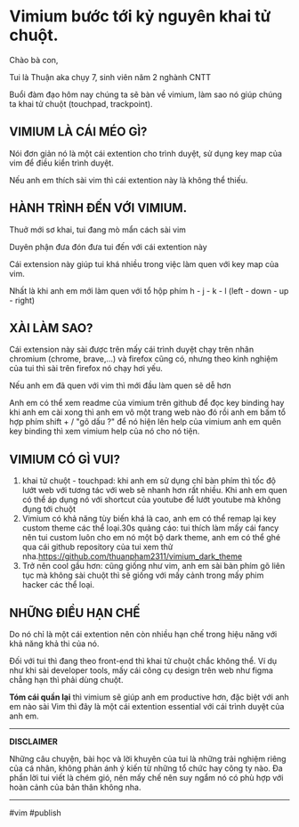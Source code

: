 # Vimium bước tới kỷ nguyên khai tử chuột.

Chào bà con,

Tui là Thuận aka chụy 7, sinh viên năm 2 nghành CNTT

Buổi đàm đạo hôm nay chúng ta sẽ bàn về vimium, làm sao nó giúp chúng ta khai tử chuột (touchpad, trackpoint).

## **VIMIUM LÀ CÁI MÉO GÌ?**

Nói đơn giản nó là một cái extention cho trình duyệt, sử dụng key map của vim để điều kiển trình duyệt.

Nếu anh em thích sài vim thì cái extention này là không thể thiếu.

## **HÀNH TRÌNH ĐẾN VỚI VIMIUM.**

Thuở mới sơ khai, tui đang mò mẩn cách sài vim

Duyên phận đưa đón đưa tui đến với cái extention này

Cái extension này giúp tui khá nhiều trong việc làm quen với key map của vim.

Nhất là khi anh em mới làm quen với tổ hộp phím h - j - k - l (left - down - up - right)

## **XÀI LÀM SAO?**

Cái extension này sài được trên mấy cái trình duyệt chạy trên nhân chromium (chrome, brave,...) và firefox cũng có, nhưng theo kinh nghiệm của tui thì sài trên firefox nó chạy hơi yếu.

Nếu anh em đã quen với vim thì mới đầu làm quen sẽ dễ hơn

Anh em có thể xem readme của vimium trên github để đọc key binding hay khi anh em cài xong thì anh em vô một trang web nào đó rồi anh em bấm tổ hợp phím shift + / "gõ dấu ?" để nó hiện lên help của vimium anh em quên key binding thì xem vimium help của nó cho nó tiện.

## **VIMIUM CÓ GÌ VUI?**

1. khai tử chuột - touchpad: khi anh em sử dụng chỉ bàn phím thì tốc độ lướt web với tương tác với web sẽ nhanh hơn rất nhiều. Khi anh em quen có thể áp dụng nó với shortcut của youtube để lướt youtube mà không đụng tới chuột
2. Vimium có khả năng tùy biến khá là cao, anh em có thể remap lại key custom theme các thể loại.30s quảng cáo: tui thích làm mấy cái fancy nên tui custom luôn cho em nó một bộ dark theme, anh em có thể ghé qua cái github repository của tui xem thử nha.https://github.com/thuanpham2311/vimium_dark_theme
3. Trở nên cool gầu hơn: cũng giống như vim, anh em sài bàn phím gõ liên tục mà không sài chuột thì sẽ giống với mấy cảnh trong mấy phim hacker các thể loại.

## **NHỮNG ĐIỀU HẠN CHẾ**

Do nó chỉ là một cái extention nên còn nhiều hạn chế trong hiệu năng với khả năng khả thi của nó.

Đối với tui thì đang theo front-end thì khai tử chuột chắc không thể. Ví dụ như khi sài developer tools, mấy cái công cụ design trên web như figma chẳng hạn thì phải dùng chuột.

**Tóm cái quần lại** thì vimium sẽ giúp anh em productive hơn, đặc biệt với anh em nào sài Vim thì đây là một cái extention essential với cái trình duyệt của anh em.

---

**DISCLAIMER**

Những câu chuyện, bài học và lời khuyên của tui là những trải nghiệm riêng của cá nhân, không phản ánh ý kiến từ những tổ chức hay công ty nào. Đa phần lời tui viết là chém gió, nên mấy chế nên suy ngẩm nó có phù hợp với hoàn cảnh của bản thân không nha.

---
#vim #publish
